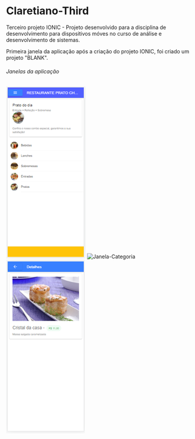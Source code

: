 # Claretiano-Third
Terceiro projeto IONIC - Projeto desenvolvido para a disciplina de desenvolvimento para dispositivos móves no curso de análise e desenvolvimento de sistemas.

Primeira janela da aplicação após a criação do projeto IONIC, foi criado um projeto "BLANK".
###### Janelas da aplicação
![Janela-Principal](https://github.com/agsilvamhm/Claretiano-Third/blob/master/src/assets/imagens/TelaPrincipal.PNG)
![Janela-Categoria](https://github.com/agsilvamhm/Claretiano-Third/blob/master/src/assets/imagens/TelaCategorias.PNG)
![Janela-Detalhe](https://github.com/agsilvamhm/Claretiano-Third/blob/master/src/assets/imagens/TelaDetalhe.PNG)


